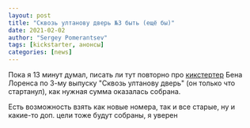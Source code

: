 ```yaml
---
layout: post
title: "Сквозь ултанову дверь №3 быть (ещё бы)"
date: 2021-02-02
author: "Sergey Pomerantsev"
tags: [kickstarter, анонсы]
categories: [news]
---
```


Пока я 13 минут думал, писать ли тут повторно про [кикстертер](https://www.kickstarter.com/projects/through-ultans-door/through-ultans-door) Бена Лоренса по 3-му выпуску "Сквозь ултанову дверь" (он только что стартанул), как нужная сумма оказалась собрана.

Есть возможность взять как новые номера, так и все старые, ну и какие-то доп. цели тоже будут собраны, я уверен
